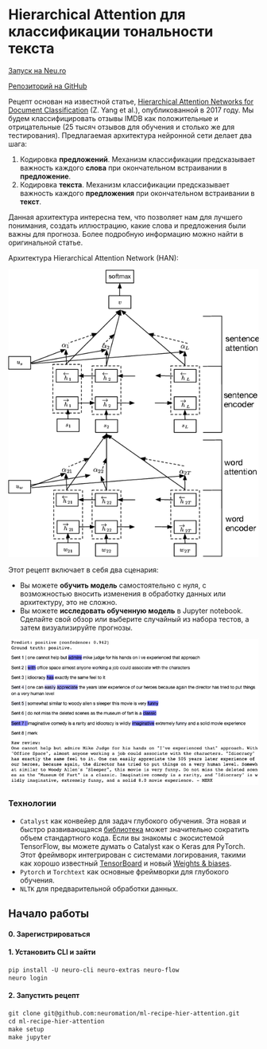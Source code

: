 # Hierarchical Attention для классификации тональности текста

[Запуск на Neu.ro](https://apps.neu.ro/ml-recipes/hier-attention)

[Репозиторий на GitHub](https://github.com/neuromation/ml-recipe-hier-attention)

Рецепт основан на известной статье, [Hierarchical Attention Networks for Document Classification](https://arxiv.org/abs/1608.07775) \(Z. Yang et al.\), опубликованной в 2017 году. Мы будем классифицировать отзывы IMDB как положительные и отрицательные \(25 тысяч отзывов для обучения и столько же для тестирования\). Предлагаемая архитектура нейронной сети делает два шага:

1. Кодировка **предложений**. Механизм классификации предсказывает важность каждого **слова** при окончательном встраивании в **предложение**.
2. Кодировка **текста**. Механизм классификации предсказывает важность каждого **предложения** при окончательном встраивании в **текст**.

Данная архитектура интересна тем, что позволяет нам для лучшего понимания, создать иллюстрацию, какие слова и предложения были важны для прогноза. Более подробную информацию можно найти в оригинальной статье.

Архитектура Hierarchical Attention Network \(HAN\):

![](../.gitbook/assets/scheme.png)

Этот рецепт включает в себя два сценария:

* Вы можете **обучить модель** самостоятельно с нуля, с возможностью вносить изменения в обработку данных или архитектуру, это не сложно. 
* Вы можете **исследовать обученную модель** в Jupyter notebook. Сделайте свой обзор или выберите случайный из набора тестов, а затем визуализируйте прогнозы.

![](../.gitbook/assets/visualization.png)

### Технологии

* `Catalyst` как конвейер для задач глубокого обучения. Эта новая и быстро развивающаяся [библиотека](https://github.com/catalyst-team/catalyst) может значительно сократить объем стандартного кода. Если вы знакомы с экосистемой TensorFlow, вы можете думать о Catalyst как о Keras для PyTorch. Этот фреймворк интегрирован с системами логирования, такими как хорошо известный [TensorBoard](https://www.tensorflow.org/tensorboard) и новый [Weights & biases](https://www.wandb.com/).
* `Pytorch` и `Torchtext` как основные фреймворки для глубокого обучения. 
* `NLTK` для предварительной обработки данных.

## Начало работы

#### 0. Зарегистрироваться

#### 1. Установить CLI и зайти

```text
pip install -U neuro-cli neuro-extras neuro-flow
neuro login
```

#### 2. Запустить рецепт

```text
git clone git@github.com:neuromation/ml-recipe-hier-attention.git
cd ml-recipe-hier-attention
make setup
make jupyter
```


